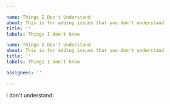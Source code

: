 ```yaml
---

name: Things I Don't Understand
about: This is for adding issues that you don't understand
title: ''
labels: Things I don't know

name: Things I Don't Understand
about: This is for adding issues that you don't understand
title: ''
labels: Things I don't know

assignees: ''

---
```


I don't understand:

